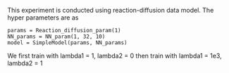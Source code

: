 This experiment is conducted using reaction-diffusion data model. The hyper parameters are as 
```
params = Reaction_diffusion_param(1)
NN_params = NN_param(1, 32, 10)
model = SimpleModel(params, NN_params)
```
We first train with lambda1 = 1, lambda2 = 0
then train with lambda1 = 1e3, lambda2 = 1